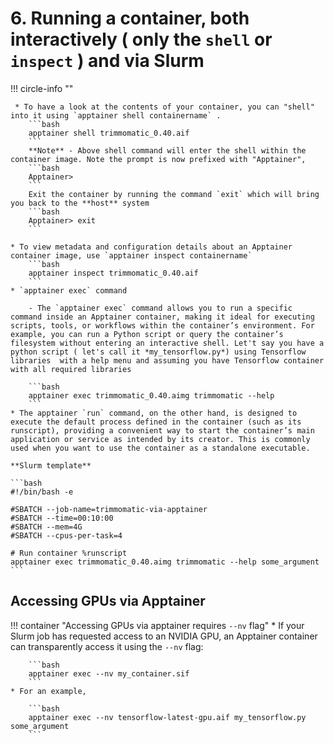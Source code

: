 # 6. Running a container, both interactively ( only the `shell` or `inspect` ) and via Slurm

!!! circle-info ""

     * To have a look at the contents of your container, you can "shell" into it using `apptainer shell containername` . 
        ```bash
        apptainer shell trimmomatic_0.40.aif
        ```
        **Note** - Above shell command will enter the shell within the container image. Note the prompt is now prefixed with "Apptainer",
        ```bash
        Apptainer>
        ```
        Exit the container by running the command `exit` which will bring you back to the **host** system 
        ```bash
        Apptainer> exit
        ```

    * To view metadata and configuration details about an Apptainer container image, use `apptainer inspect containername` 
        ```bash
        apptainer inspect trimmomatic_0.40.aif
        ```
    * `apptainer exec` command 

        - The `apptainer exec` command allows you to run a specific command inside an Apptainer container, making it ideal for executing scripts, tools, or workflows within the container’s environment. For example, you can run a Python script or query the container’s filesystem without entering an interactive shell. Let't say you have a python script ( let's call it *my_tensorflow.py*) using Tensorflow libraries  with a help menu and assuming you have Tensorflow container with all required libraries 

        ```bash
        apptainer exec trimmomatic_0.40.aimg trimmomatic --help
        ```
    * The apptainer `run` command, on the other hand, is designed to execute the default process defined in the container (such as its runscript), providing a convenient way to start the container’s main application or service as intended by its creator. This is commonly used when you want to use the container as a standalone executable.

    **Slurm template** 

    ```bash
    #!/bin/bash -e

    #SBATCH --job-name=trimmomatic-via-apptainer
    #SBATCH --time=00:10:00
    #SBATCH --mem=4G
    #SBATCH --cpus-per-task=4

    # Run container %runscript
    apptainer exec trimmomatic_0.40.aimg trimmomatic --help some_argument
    ```

## Accessing GPUs via Apptainer

!!! container "Accessing GPUs via apptainer requires `--nv` flag"
    * If your Slurm job has requested access to an NVIDIA GPU, an Apptainer container can transparently access it using the `--nv` flag:

        ```bash
        apptainer exec --nv my_container.sif
        ```
    * For an example, 

        ```bash
        apptainer exec --nv tensorflow-latest-gpu.aif my_tensorflow.py some_argument
        ```